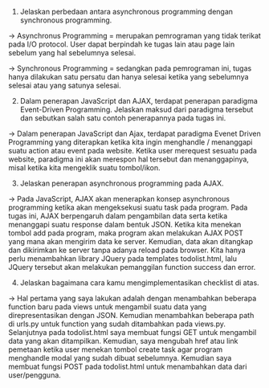 1. Jelaskan perbedaan antara asynchronous programming dengan synchronous programming. 

-> Asynchronus Programming = merupakan pemrograman yang tidak terikat pada I/O protocol. User dapat berpindah ke tugas lain atau page lain sebelum yang hal sebelumnya selesai.

-> Synchronous Programming = sedangkan pada pemrograman ini, tugas hanya dilakukan satu persatu dan hanya selesai ketika yang sebelumnya selesai atau yang satunya selesai.

2. Dalam penerapan JavaScript dan AJAX, terdapat penerapan paradigma Event-Driven Programming. Jelaskan maksud dari paradigma tersebut dan sebutkan salah satu contoh penerapannya pada tugas ini. 

-> Dalam penerapan JavaScript dan Ajax, terdapat paradigma Evenet Driven Programming yang diterapkan ketika kita ingin menghandle / menanggapi suatu action atau event pada website. Ketika user merequest sesuatu pada website, paradigma ini akan merespon hal tersebut dan menanggapinya, misal ketika kita mengeklik suatu tombol/ikon.

3. Jelaskan penerapan asynchronous programming pada AJAX.

-> Pada JavaScript, AJAX akan menerapkan konsep asynchronous programming ketika akan mengeksekusi suatu task pada program. Pada tugas ini, AJAX berpengaruh dalam pengambilan data serta ketika menanggapi suatu response dalam bentuk JSON. Ketika kita menekan tombol add pada program, maka program akan melakukan AJAX POST yang mana akan mengirim data ke server. Kemudian, data akan ditangkap dan dikirimkan ke server tanpa adanya reload pada browser. Kita hanya perlu menambahkan library JQuery pada templates todolist.html, lalu JQuery tersebut akan melakukan pemanggilan function success dan error.

4. Jelaskan bagaimana cara kamu mengimplementasikan checklist di atas.

-> Hal pertama yang saya lakukan adalah dengan menambahkan beberapa function baru pada views untuk mengambil suatu data yang direpresentasikan dengan JSON. Kemudian menambahkan beberapa path di urls.py untuk function yang sudah ditambahkan pada views.py. Selanjutnya pada todolist.html saya membuat fungsi GET untuk mengambil data yang akan ditampilkan. Kemudian, saya mengubah href atau link pemetaan ketika user menekan tombol create task agar program menghandle modal yang sudah dibuat sebelumnya. Kemudian saya membuat fungsi POST pada todolist.html untuk menambahkan data dari user/pengguna.
